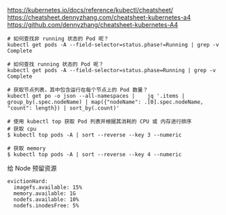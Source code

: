 https://kubernetes.io/docs/reference/kubectl/cheatsheet/
https://cheatsheet.dennyzhang.com/cheatsheet-kubernetes-a4
https://github.com/dennyzhang/cheatsheet-kubernetes-A4


```
# 如何查找非 running 状态的 Pod 呢？
kubectl get pods -A --field-selector=status.phase!=Running | grep -v Complete

# 如何查找 running 状态的 Pod 呢？
kubectl get pods -A --field-selector=status.phase=Running | grep -v Complete

# 获取节点列表，其中包含运行在每个节点上的 Pod 数量？
kubectl get po -o json --all-namespaces |    jq '.items | group_by(.spec.nodeName) | map({"nodeName": .[0].spec.nodeName, "count": length}) | sort_by(.count)'

# 使用 kubectl top 获取 Pod 列表并根据其消耗的 CPU 或 内存进行排序
# 获取 cpu
$ kubectl top pods -A | sort --reverse --key 3 --numeric

# 获取 memory
$ kubectl top pods -A | sort --reverse --key 4 --numeric
```
给 Node 预留资源
```
evictionHard:
  imagefs.available: 15%
  memory.available: 1G
  nodefs.available: 10%
  nodefs.inodesFree: 5%
```